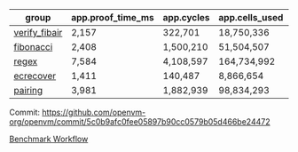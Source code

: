 | group | app.proof_time_ms | app.cycles | app.cells_used | leaf.proof_time_ms | leaf.cycles | leaf.cells_used |
| -- | -- | -- | -- | -- | -- | -- |
| [verify_fibair](https://github.com/openvm-org/openvm/blob/benchmark-results/benchmarks-pr/2008/verify_fibair-5c0b9afc0fee05897b90cc0579b05d466be24472.md) | 2,157 |  322,701 |  18,750,336 |- | - | - |
| [fibonacci](https://github.com/openvm-org/openvm/blob/benchmark-results/benchmarks-pr/2008/fibonacci-5c0b9afc0fee05897b90cc0579b05d466be24472.md) | 2,408 |  1,500,210 |  51,504,507 |- | - | - |
| [regex](https://github.com/openvm-org/openvm/blob/benchmark-results/benchmarks-pr/2008/regex-5c0b9afc0fee05897b90cc0579b05d466be24472.md) | 7,584 |  4,108,597 |  164,734,992 |- | - | - |
| [ecrecover](https://github.com/openvm-org/openvm/blob/benchmark-results/benchmarks-pr/2008/ecrecover-5c0b9afc0fee05897b90cc0579b05d466be24472.md) | 1,411 |  140,487 |  8,866,654 |- | - | - |
| [pairing](https://github.com/openvm-org/openvm/blob/benchmark-results/benchmarks-pr/2008/pairing-5c0b9afc0fee05897b90cc0579b05d466be24472.md) | 3,981 |  1,882,939 |  98,834,293 |- | - | - |


Commit: https://github.com/openvm-org/openvm/commit/5c0b9afc0fee05897b90cc0579b05d466be24472

[Benchmark Workflow](https://github.com/openvm-org/openvm/actions/runs/17134281701)
